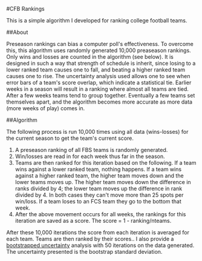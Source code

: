 #CFB Rankings

This is a simple algorithm I developed for ranking college football teams.

##About

Preseason rankings can bias a computer poll's effectiveness. To overcome this,
this algorithm uses randomly generated 10,000 preaseason rankings. Only wins and
losses are counted in the algorithm (see below). It is designed in such a way
that strength of schedule is inherit, since losing to a lower ranked team causes
one to fall, and beating a higher ranked team causes one to rise. The
uncertainty analysis used allows one to see when error bars of a team's score
overlap, which indicate a statistical tie. Earlier weeks in a season
will result in a ranking where almost all teams are tied. After a few weeks
teams tend to group together. Eventually a few teams set themselves apart, and
the algorithm becomes more accurate as more data (more weeks of play) comes in.

##Algorithm

The following process is run 10,000 times using all data (wins-losses) for the
current season to get the team's current score.

1. A preseason ranking of all FBS teams is randomly generated. 
2. Win/losses are read in for each week thus far in the season. 
3. Teams are then ranked for this iteration based on the following. If a team
   wins against a lower ranked team, nothing happens.  If a team wins against a
higher ranked team, the higher team moves down and the lower teams moves up. The
higher team moves down the difference in ranks divided by 4; the lower team
moves up the difference in rank divided by 4. In both cases they can't move more
than 25 spots per win/loss. If a team loses to an FCS team they go to the bottom
that week. 
4. After the above movement occurs for all weeks, the rankings for this
   iteration are saved as a score. The score = 1 - ranking/nteams.

After these 10,000 iterations the score from each iteration is averaged for
each team. Teams are then ranked by their scores.. I
also provide a [bootstrapped
uncertainty](https://en.wikipedia.org/wiki/Bootstrapping_(statistics)) analysis
with 50 iterations on the data generated. The uncertainty presented is the
bootstrap standard deviation.
